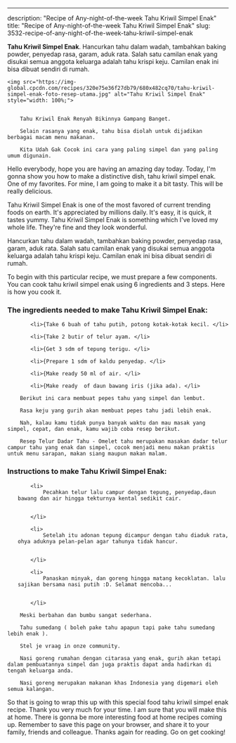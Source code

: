 ---
description: "Recipe of Any-night-of-the-week Tahu Kriwil Simpel Enak"
title: "Recipe of Any-night-of-the-week Tahu Kriwil Simpel Enak"
slug: 3532-recipe-of-any-night-of-the-week-tahu-kriwil-simpel-enak

<p>
	<strong>Tahu Kriwil Simpel Enak</strong>. 
	Hancurkan tahu dalam wadah, tambahkan baking powder, penyedap rasa, garam, aduk rata. Salah satu camilan enak yang disukai semua anggota keluarga adalah tahu krispi keju. Camilan enak ini bisa dibuat sendiri di rumah.
</p>
<p>
	
	<img src="https://img-global.cpcdn.com/recipes/320e75e36f27db79/680x482cq70/tahu-kriwil-simpel-enak-foto-resep-utama.jpg" alt="Tahu Kriwil Simpel Enak" style="width: 100%;">
	
	
		Tahu Kriwil Enak Renyah Bikinnya Gampang Banget.
	
		Selain rasanya yang enak, tahu bisa diolah untuk dijadikan berbagai macam menu makanan.
	
		Kita Udah Gak Cocok ini cara yang paling simpel dan yang paling umum digunain.
	
</p>
<p>
	Hello everybody, hope you are having an amazing day today. Today, I'm gonna show you how to make a distinctive dish, tahu kriwil simpel enak. One of my favorites. For mine, I am going to make it a bit tasty. This will be really delicious.
</p>
	
<p>
	Tahu Kriwil Simpel Enak is one of the most favored of current trending foods on earth. It's appreciated by millions daily. It's easy, it is quick, it tastes yummy. Tahu Kriwil Simpel Enak is something which I've loved my whole life. They're fine and they look wonderful.
</p>
<p>
	Hancurkan tahu dalam wadah, tambahkan baking powder, penyedap rasa, garam, aduk rata. Salah satu camilan enak yang disukai semua anggota keluarga adalah tahu krispi keju. Camilan enak ini bisa dibuat sendiri di rumah.
</p>

<p>
To begin with this particular recipe, we must prepare a few components. You can cook tahu kriwil simpel enak using 6 ingredients and 3 steps. Here is how you cook it.
</p>

<h3>The ingredients needed to make Tahu Kriwil Simpel Enak:</h3>

<ol>
	
		<li>{Take 6 buah of tahu putih, potong kotak-kotak kecil. </li>
	
		<li>{Take 2 butir of telur ayam. </li>
	
		<li>{Get 3 sdm of tepung terigu. </li>
	
		<li>{Prepare 1 sdm of kaldu penyedap. </li>
	
		<li>{Make ready 50 ml of air. </li>
	
		<li>{Make ready  of daun bawang iris (jika ada). </li>
	
</ol>
<p>
	
		Berikut ini cara membuat pepes tahu yang simpel dan lembut.
	
		Rasa keju yang gurih akan membuat pepes tahu jadi lebih enak.
	
		Nah, kalau kamu tidak punya banyak waktu dan mau masak yang simpel, cepat, dan enak, kamu wajib coba resep berikut.
	
		Resep Telur Dadar Tahu - Omelet tahu merupakan masakan dadar telur campur tahu yang enak dan simpel, cocok menjadi menu makan praktis untuk menu sarapan, makan siang maupun makan malam.
	
</p>

<h3>Instructions to make Tahu Kriwil Simpel Enak:</h3>

<ol>
	
		<li>
			Pecahkan telur lalu campur dengan tepung, penyedap,daun bawang dan air hingga tekturnya kental sedikit cair.
			
			
		</li>
	
		<li>
			Setelah itu adonan tepung dicampur dengan tahu diaduk rata, ohya aduknya pelan-pelan agar tahunya tidak hancur.
			
			
		</li>
	
		<li>
			Panaskan minyak, dan goreng hingga matang kecoklatan. lalu sajikan bersama nasi putih :D. Selamat mencoba...
			
			
		</li>
	
</ol>

<p>
	
		Meski berbahan dan bumbu sangat sederhana.
	
		Tahu sumedang ( boleh pake tahu apapun tapi pake tahu sumedang lebih enak ).
	
		Stel je vraag in onze community.
	
		Nasi goreng rumahan dengan citarasa yang enak, gurih akan tetapi dalam pembuatannya simpel dan juga praktis dapat anda hadirkan di tengah keluarga anda.
	
		Nasi goreng merupakan makanan khas Indonesia yang digemari oleh semua kalangan.
	
</p>

<p>
	So that is going to wrap this up with this special food tahu kriwil simpel enak recipe. Thank you very much for your time. I am sure that you will make this at home. There is gonna be more interesting food at home recipes coming up. Remember to save this page on your browser, and share it to your family, friends and colleague. Thanks again for reading. Go on get cooking!
</p>
